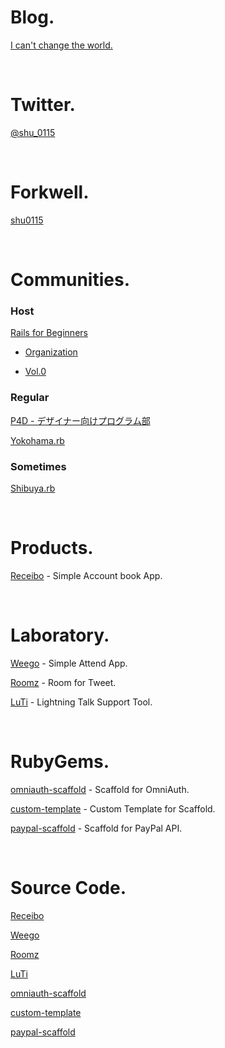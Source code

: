# Blog.

<a href="http://change-the-world.heroku.com/" target="_blank">I can't change the world.</a>

<br />

# Twitter.

<a href="https://twitter.com/#!/shu_0115" target="_blank">@shu_0115</a>

<br />

# Forkwell.

<a href="http://forkwell.com/u/shu0115" target="_blank">shu0115</a>

<br />

# Communities.

### Host

<a href="http://rails4beginners.github.com/home/" target="_blank">Rails for Beginners</a>

- <a href="https://github.com/organizations/rails4beginners" target="_blank">Organization</a>

- <a href="http://atnd.org/events/28948" target="_blank">Vol.0</a>

### Regular

<a href="http://prog4designer.heroku.com/" target="_blank">P4D - デザイナー向けプログラム部</a>

<a href="http://bukt.org/groups/3" target="_blank">Yokohama.rb</a>

### Sometimes

<a href="https://www.facebook.com/groups/shibuya.rb/" target="_blank">Shibuya.rb</a>

<br />

# Products.

<a href="https://receibo.heroku.com/" target="_blank">Receibo</a> - Simple Account book App.

<br />

# Laboratory.

<a href="https://weego.heroku.com/" target="_blank">Weego</a> - Simple Attend App.

<a href="https://roomz.heroku.com/" target="_blank">Roomz</a> - Room for Tweet.

<a href="https://luti.heroku.com/" target="_blank">LuTi</a> - Lightning Talk Support Tool.

<br />

# RubyGems.

<a href="https://rubygems.org/gems/omniauth-scaffold" target="_blank">omniauth-scaffold</a> - Scaffold for OmniAuth.

<a href="https://rubygems.org/gems/custom-template" target="_blank">custom-template</a> - Custom Template for Scaffold.

<a href="https://rubygems.org/gems/paypal-scaffold" target="_blank">paypal-scaffold</a> - Scaffold for PayPal API.

<br />

# Source Code.

<a href="https://github.com/shu0115/receibo" target="_blank">Receibo</a>

<a href="https://github.com/shu0115/weego" target="_blank">Weego</a>

<a href="https://github.com/shu0115/roomz01" target="_blank">Roomz</a>

<a href="https://github.com/shu0115/luti" target="_blank">LuTi</a>

<a href="https://github.com/shu0115/omniauth-scaffold" target="_blank">omniauth-scaffold</a>

<a href="https://github.com/shu0115/custom-template" target="_blank">custom-template</a>

<a href="https://github.com/shu0115/paypal-scaffold" target="_blank">paypal-scaffold</a>
